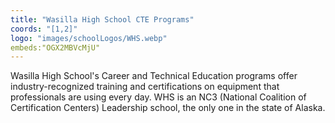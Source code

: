 ```yaml
---
title: "Wasilla High School CTE Programs"
coords: "[1,2]"
logo: "images/schoolLogos/WHS.webp"
embeds:"OGX2MBVcMjU"
---
```


Wasilla High School's Career and Technical Education programs offer industry-recognized training and certifications on equipment that professionals are using every day.   WHS is an NC3 (National Coalition of Certification Centers) Leadership school, the only one in the state of Alaska.
